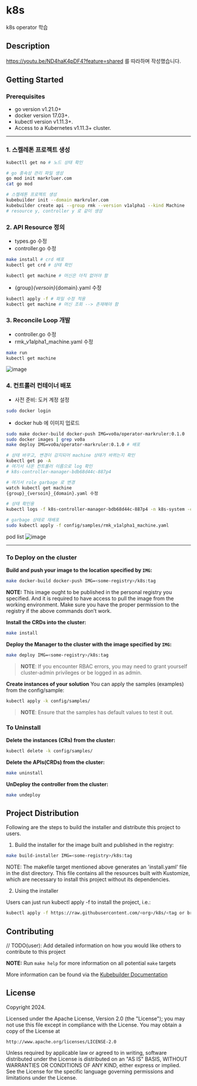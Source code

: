 # k8s

k8s operator 학습

## Description

https://youtu.be/ND4haK4pDF4?feature=shared 를 따라하며 작성했습니다.

## Getting Started

### Prerequisites

- go version v1.21.0+
- docker version 17.03+.
- kubectl version v1.11.3+.
- Access to a Kubernetes v1.11.3+ cluster.

---

### 1. 스켈레톤 프로젝트 생성

```sh
kubectll get no # 노드 상태 확인
```

```sh
# go 종속성 관리 파일 생성
go mod init markrluer.com
cat go mod
```

```sh
# 스켈레톤 프로젝트 생성
kubebuilder init --domain markruler.com
kubebuilder create api --group rmk --version v1alpha1 --kind Machine
# resource y, controller y 로 같이 생성
```

### 2. API Resource 정의

- types.go 수정
- controller.go 수정

```sh
make install # crd 배포
kubectl get crd # 상태 확인
```

```sh
kubectl get machine # 머신은 아직 없어야 함
```

- {group}_{versoin}_{domain}.yaml 수정

```sh
kubectl apply -f # 파일 수정 적용
kubectl get machine # 머신 조회 --> 존재해야 함
```

### 3. Reconcile Loop 개발

- controller.go 수정
- rmk_v1alpha1_machine.yaml 수정

```sh
make run
kubectl get machine
```

![image](https://github.com/vo0a/k8s_operator_study/assets/44438366/d39d909a-e3cc-49a3-ba67-2d30f6505ddf)

### 4. 컨트롤러 컨테이너 배포

- 사전 준비: 도커 계정 설정

```sh
sudo docker login
```

- docker hub 에 이미지 업로드

```sh
sudo make docker-build docker-push IMG=vo0a/operator-markruler:0.1.0
sudo docker images | grep vo0a
make deploy IMG=vo0a/operator-markruler:0.1.0 # 배포
```

```sh
# 상태 바꾸고, 변경이 감지되어 machine 상태가 바뀌는지 확인
kubectl get po -A
# 여기서 나온 컨트롤러 이름으로 log 확인
# k8s-controller-manager-bdb68d44c-887p4

# 여기서 role garbage 로 변경
watch kubectl get machine
{group}_{versoin}_{domain}.yaml 수정

# 상태 확인용
kubectl logs -f k8s-controller-manager-bdb68d44c-887p4 -n k8s-system -c manager

# garbage 상태로 재배포
sudo kubectl apply -f config/samples/rmk_v1alpha1_machine.yaml
```

pod list
![image](https://github.com/vo0a/k8s_operator_study/assets/44438366/16755177-0e21-48ce-ac52-69a973c64764)

---

### To Deploy on the cluster

**Build and push your image to the location specified by `IMG`:**

```sh
make docker-build docker-push IMG=<some-registry>/k8s:tag
```

**NOTE:** This image ought to be published in the personal registry you specified.
And it is required to have access to pull the image from the working environment.
Make sure you have the proper permission to the registry if the above commands don’t work.

**Install the CRDs into the cluster:**

```sh
make install
```

**Deploy the Manager to the cluster with the image specified by `IMG`:**

```sh
make deploy IMG=<some-registry>/k8s:tag
```

> **NOTE**: If you encounter RBAC errors, you may need to grant yourself cluster-admin
> privileges or be logged in as admin.

**Create instances of your solution**
You can apply the samples (examples) from the config/sample:

```sh
kubectl apply -k config/samples/
```

> **NOTE**: Ensure that the samples has default values to test it out.

### To Uninstall

**Delete the instances (CRs) from the cluster:**

```sh
kubectl delete -k config/samples/
```

**Delete the APIs(CRDs) from the cluster:**

```sh
make uninstall
```

**UnDeploy the controller from the cluster:**

```sh
make undeploy
```

## Project Distribution

Following are the steps to build the installer and distribute this project to users.

1. Build the installer for the image built and published in the registry:

```sh
make build-installer IMG=<some-registry>/k8s:tag
```

NOTE: The makefile target mentioned above generates an 'install.yaml'
file in the dist directory. This file contains all the resources built
with Kustomize, which are necessary to install this project without
its dependencies.

2. Using the installer

Users can just run kubectl apply -f <URL for YAML BUNDLE> to install the project, i.e.:

```sh
kubectl apply -f https://raw.githubusercontent.com/<org>/k8s/<tag or branch>/dist/install.yaml
```

## Contributing

// TODO(user): Add detailed information on how you would like others to contribute to this project

**NOTE:** Run `make help` for more information on all potential `make` targets

More information can be found via the [Kubebuilder Documentation](https://book.kubebuilder.io/introduction.html)

## License

Copyright 2024.

Licensed under the Apache License, Version 2.0 (the "License");
you may not use this file except in compliance with the License.
You may obtain a copy of the License at

    http://www.apache.org/licenses/LICENSE-2.0

Unless required by applicable law or agreed to in writing, software
distributed under the License is distributed on an "AS IS" BASIS,
WITHOUT WARRANTIES OR CONDITIONS OF ANY KIND, either express or implied.
See the License for the specific language governing permissions and
limitations under the License.
